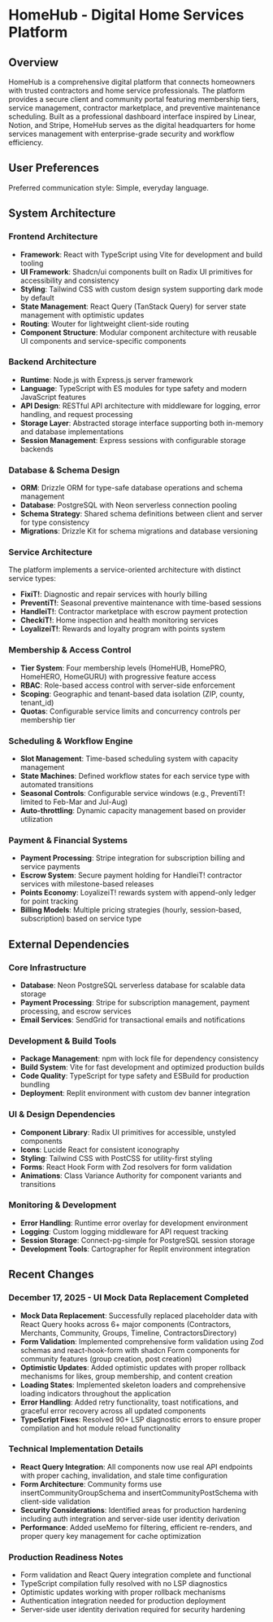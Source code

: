 # HomeHub - Digital Home Services Platform

## Overview

HomeHub is a comprehensive digital platform that connects homeowners with trusted contractors and home service professionals. The platform provides a secure client and community portal featuring membership tiers, service management, contractor marketplace, and preventive maintenance scheduling. Built as a professional dashboard interface inspired by Linear, Notion, and Stripe, HomeHub serves as the digital headquarters for home services management with enterprise-grade security and workflow efficiency.

## User Preferences

Preferred communication style: Simple, everyday language.

## System Architecture

### Frontend Architecture
- **Framework**: React with TypeScript using Vite for development and build tooling
- **UI Framework**: Shadcn/ui components built on Radix UI primitives for accessibility and consistency
- **Styling**: Tailwind CSS with custom design system supporting dark mode by default
- **State Management**: React Query (TanStack Query) for server state management with optimistic updates
- **Routing**: Wouter for lightweight client-side routing
- **Component Structure**: Modular component architecture with reusable UI components and service-specific components

### Backend Architecture
- **Runtime**: Node.js with Express.js server framework
- **Language**: TypeScript with ES modules for type safety and modern JavaScript features
- **API Design**: RESTful API architecture with middleware for logging, error handling, and request processing
- **Storage Layer**: Abstracted storage interface supporting both in-memory and database implementations
- **Session Management**: Express sessions with configurable storage backends

### Database & Schema Design
- **ORM**: Drizzle ORM for type-safe database operations and schema management
- **Database**: PostgreSQL with Neon serverless connection pooling
- **Schema Strategy**: Shared schema definitions between client and server for type consistency
- **Migrations**: Drizzle Kit for schema migrations and database versioning

### Service Architecture
The platform implements a service-oriented architecture with distinct service types:

- **FixiT!**: Diagnostic and repair services with hourly billing
- **PreventiT!**: Seasonal preventive maintenance with time-based sessions
- **HandleiT!**: Contractor marketplace with escrow payment protection
- **CheckiT!**: Home inspection and health monitoring services
- **LoyalizeiT!**: Rewards and loyalty program with points system

### Membership & Access Control
- **Tier System**: Four membership levels (HomeHUB, HomePRO, HomeHERO, HomeGURU) with progressive feature access
- **RBAC**: Role-based access control with server-side enforcement
- **Scoping**: Geographic and tenant-based data isolation (ZIP, county, tenant_id)
- **Quotas**: Configurable service limits and concurrency controls per membership tier

### Scheduling & Workflow Engine
- **Slot Management**: Time-based scheduling system with capacity management
- **State Machines**: Defined workflow states for each service type with automated transitions
- **Seasonal Controls**: Configurable service windows (e.g., PreventiT! limited to Feb-Mar and Jul-Aug)
- **Auto-throttling**: Dynamic capacity management based on provider utilization

### Payment & Financial Systems
- **Payment Processing**: Stripe integration for subscription billing and service payments
- **Escrow System**: Secure payment holding for HandleiT! contractor services with milestone-based releases
- **Points Economy**: LoyalizeiT! rewards system with append-only ledger for point tracking
- **Billing Models**: Multiple pricing strategies (hourly, session-based, subscription) based on service type

## External Dependencies

### Core Infrastructure
- **Database**: Neon PostgreSQL serverless database for scalable data storage
- **Payment Processing**: Stripe for subscription management, payment processing, and escrow services
- **Email Services**: SendGrid for transactional emails and notifications

### Development & Build Tools
- **Package Management**: npm with lock file for dependency consistency
- **Build System**: Vite for fast development and optimized production builds
- **Code Quality**: TypeScript for type safety and ESBuild for production bundling
- **Deployment**: Replit environment with custom dev banner integration

### UI & Design Dependencies
- **Component Library**: Radix UI primitives for accessible, unstyled components
- **Icons**: Lucide React for consistent iconography
- **Styling**: Tailwind CSS with PostCSS for utility-first styling
- **Forms**: React Hook Form with Zod resolvers for form validation
- **Animations**: Class Variance Authority for component variants and transitions

### Monitoring & Development
- **Error Handling**: Runtime error overlay for development environment
- **Logging**: Custom logging middleware for API request tracking
- **Session Storage**: Connect-pg-simple for PostgreSQL session storage
- **Development Tools**: Cartographer for Replit environment integration

## Recent Changes

### December 17, 2025 - UI Mock Data Replacement Completed
- **Mock Data Replacement**: Successfully replaced placeholder data with React Query hooks across 6+ major components (Contractors, Merchants, Community, Groups, Timeline, ContractorsDirectory)
- **Form Validation**: Implemented comprehensive form validation using Zod schemas and react-hook-form with shadcn Form components for community features (group creation, post creation)
- **Optimistic Updates**: Added optimistic updates with proper rollback mechanisms for likes, group membership, and content creation
- **Loading States**: Implemented skeleton loaders and comprehensive loading indicators throughout the application
- **Error Handling**: Added retry functionality, toast notifications, and graceful error recovery across all updated components
- **TypeScript Fixes**: Resolved 90+ LSP diagnostic errors to ensure proper compilation and hot module reload functionality

### Technical Implementation Details
- **React Query Integration**: All components now use real API endpoints with proper caching, invalidation, and stale time configuration
- **Form Architecture**: Community forms use insertCommunityGroupSchema and insertCommunityPostSchema with client-side validation
- **Security Considerations**: Identified areas for production hardening including auth integration and server-side user identity derivation
- **Performance**: Added useMemo for filtering, efficient re-renders, and proper query key management for cache optimization

### Production Readiness Notes
- Form validation and React Query integration complete and functional
- TypeScript compilation fully resolved with no LSP diagnostics
- Optimistic updates working with proper rollback mechanisms
- Authentication integration needed for production deployment
- Server-side user identity derivation required for security hardening